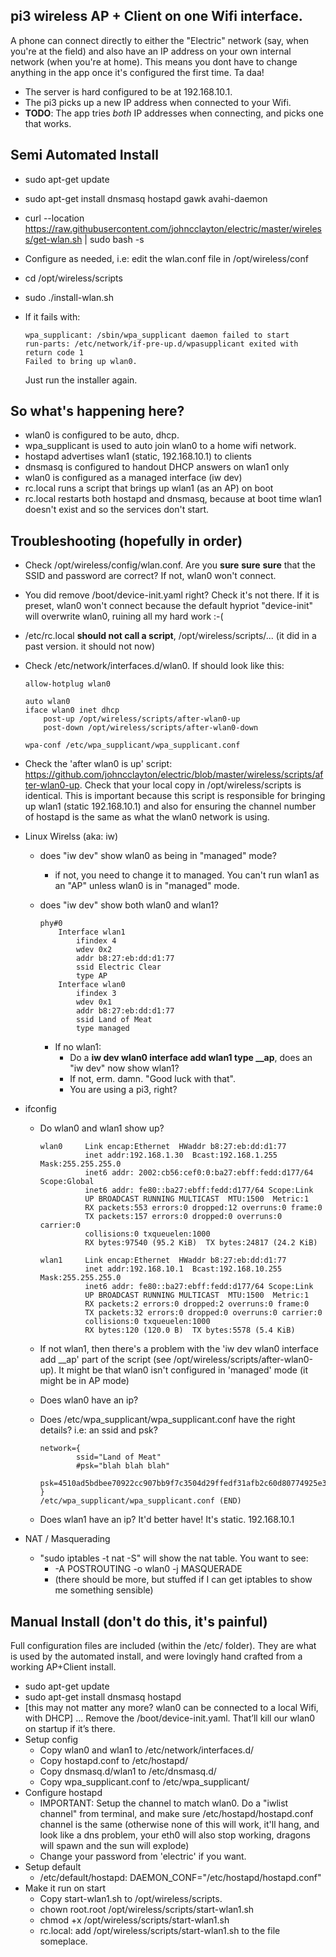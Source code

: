 pi3 wireless AP + Client on one Wifi interface.
---

A phone can connect directly to either the "Electric" network (say, when you're at the field) and also have an IP address on your own internal network (when you're at home). This means you dont have to change anything in the app once it's configured the first time. Ta daa!
 - The server is hard configured to be at 192.168.10.1.
 - The pi3 picks up a new IP address when connected to your Wifi.
 - **TODO**: The app tries *both* IP addresses when connecting, and picks one that works.

Semi Automated Install
--
 - sudo apt-get update
 - sudo apt-get install dnsmasq hostapd gawk avahi-daemon
 - curl --location https://raw.githubusercontent.com/johncclayton/electric/master/wireless/get-wlan.sh | sudo bash -s
 - Configure as needed, i.e: edit the wlan.conf file in /opt/wireless/conf
 - cd /opt/wireless/scripts
 - sudo ./install-wlan.sh
 - If it fails with:

      ```
      wpa_supplicant: /sbin/wpa_supplicant daemon failed to start
      run-parts: /etc/network/if-pre-up.d/wpasupplicant exited with return code 1
      Failed to bring up wlan0.
      ```

   Just run the installer again.

So what's happening here?
--
- wlan0 is configured to be auto, dhcp.
- wpa_supplicant is used to auto join wlan0 to a home wifi network.
- hostapd advertises wlan1 (static, 192.168.10.1) to clients
- dnsmasq is configured to handout DHCP answers on wlan1 only
- wlan0 is configured as a managed interface (iw dev)
- rc.local runs a script that brings up wlan1 (as an AP) on boot
- rc.local restarts both hostapd and dnsmasq, because at boot time wlan1 doesn't exist and so the services don't start.

Troubleshooting (hopefully in order)
------------------------------------
- Check /opt/wireless/config/wlan.conf. Are you **sure** **sure** **sure** that the SSID and password are correct? If not, wlan0 won't connect.
- You did remove /boot/device-init.yaml right? Check it's not there. If it is preset, wlan0 won't connect because the default hypriot "device-init" will overwrite wlan0, ruining all my hard work :-(
- /etc/rc.local **should not call a script**, /opt/wireless/scripts/... (it did in a past version. it should not now)
- Check /etc/network/interfaces.d/wlan0. If should look like this:

    ```
    allow-hotplug wlan0

    auto wlan0
    iface wlan0 inet dhcp
        post-up /opt/wireless/scripts/after-wlan0-up
        post-down /opt/wireless/scripts/after-wlan0-down

    wpa-conf /etc/wpa_supplicant/wpa_supplicant.conf
    ```
- Check the 'after wlan0 is up' script: https://github.com/johncclayton/electric/blob/master/wireless/scripts/after-wlan0-up. Check that your local copy in /opt/wireless/scripts is identical.  This is important because this script is responsible for bringing up wlan1 (static 192.168.10.1) and also for ensuring the channel number of hostapd is the same as what the wlan0 network is using.
- Linux Wirelss (aka: iw)
  - does "iw dev" show wlan0 as being in "managed" mode?
    - if not, you need to change it to managed. You can't run wlan1 as an "AP" unless wlan0 is in "managed" mode.
  - does "iw dev" show both wlan0 and wlan1?

    ```
    phy#0
    	Interface wlan1
    		ifindex 4
    		wdev 0x2
    		addr b8:27:eb:dd:d1:77
    		ssid Electric Clear
    		type AP
    	Interface wlan0
    		ifindex 3
    		wdev 0x1
    		addr b8:27:eb:dd:d1:77
    		ssid Land of Meat
    		type managed
    ```
    - If no wlan1:
        - Do a **iw dev wlan0 interface add wlan1 type __ap**, does an "iw dev" now show wlan1?
        - If not, erm. damn. "Good luck with that".
        - You are using a pi3, right?
- ifconfig
  - Do wlan0 and wlan1 show up?
    ```
    wlan0     Link encap:Ethernet  HWaddr b8:27:eb:dd:d1:77
              inet addr:192.168.1.30  Bcast:192.168.1.255  Mask:255.255.255.0
              inet6 addr: 2002:cb56:cef0:0:ba27:ebff:fedd:d177/64 Scope:Global
              inet6 addr: fe80::ba27:ebff:fedd:d177/64 Scope:Link
              UP BROADCAST RUNNING MULTICAST  MTU:1500  Metric:1
              RX packets:553 errors:0 dropped:12 overruns:0 frame:0
              TX packets:157 errors:0 dropped:0 overruns:0 carrier:0
              collisions:0 txqueuelen:1000
              RX bytes:97540 (95.2 KiB)  TX bytes:24817 (24.2 KiB)

    wlan1     Link encap:Ethernet  HWaddr b8:27:eb:dd:d1:77
              inet addr:192.168.10.1  Bcast:192.168.10.255  Mask:255.255.255.0
              inet6 addr: fe80::ba27:ebff:fedd:d177/64 Scope:Link
              UP BROADCAST RUNNING MULTICAST  MTU:1500  Metric:1
              RX packets:2 errors:0 dropped:2 overruns:0 frame:0
              TX packets:32 errors:0 dropped:0 overruns:0 carrier:0
              collisions:0 txqueuelen:1000
              RX bytes:120 (120.0 B)  TX bytes:5578 (5.4 KiB)

    ```
  - If not wlan1, then there's a problem with the 'iw dev wlan0 interface add __ap' part of the script (see /opt/wireless/scripts/after-wlan0-up). It might be that wlan0 isn't configured in 'managed' mode (it might be in AP mode)
  - Does wlan0 have an ip?
  - Does /etc/wpa_supplicant/wpa_supplicant.conf have the right details? i.e: an ssid and psk?

    ```
    network={
            ssid="Land of Meat"
            #psk="blah blah blah"
            psk=4510ad5bdbee70922cc907bb9f7c3504d29ffedf31afb2c60d80774925e3215c
    }
    /etc/wpa_supplicant/wpa_supplicant.conf (END)
    ```
  - Does wlan1 have an ip? It'd better have! It's static. 192.168.10.1
- NAT / Masquerading
  - "sudo iptables -t nat -S" will show the nat table. You want to see:
    - -A POSTROUTING -o wlan0 -j MASQUERADE
    - (there should be more, but stuffed if I can get iptables to show me something sensible)



Manual Install (don't do this, it's painful)
---
Full configuration files are included (within the /etc/ folder).  They are what is used by the automated install, and were lovingly hand crafted from a working AP+Client install.

- sudo apt-get update
- sudo apt-get install dnsmasq hostapd
- [this may not matter any more?  wlan0 can be connected to a local Wifi, with DHCP] ... Remove the /boot/device-init.yaml. That’ll kill our wlan0 on startup if it’s there.
- Setup config
  - Copy wlan0 and wlan1 to /etc/network/interfaces.d/
  - Copy hostapd.conf to /etc/hostapd/
  - Copy dnsmasq.d/wlan1 to /etc/dnsmasq.d/
  - Copy wpa_supplicant.conf to /etc/wpa_supplicant/
- Configure hostapd
  - IMPORTANT: Setup the channel to match wlan0. Do a "iwlist channel" from terminal, and make sure /etc/hostapd/hostapd.conf channel is the same (otherwise none of this will work, it'll hang, and look like a dns problem, your eth0 will also stop working, dragons will spawn and the sun will explode)
  - Change your password from 'electric' if you want.
- Setup default
  - /etc/default/hostapd: DAEMON_CONF="/etc/hostapd/hostapd.conf"
- Make it run on start
  - Copy start-wlan1.sh to /opt/wireless/scripts.
  - chown root.root /opt/wireless/scripts/start-wlan1.sh
  - chmod +x /opt/wireless/scripts/start-wlan1.sh
  - rc.local: add /opt/wireless/scripts/start-wlan1.sh to the file someplace.
